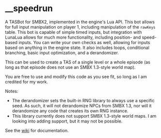 # __speedrun
A TASBot for SMBX2, implemented in the engine's Lua API. This bot allows for full input manipulation on player 1, including manipulation of the `rawKeys` table. This bot is capable of simple timed inputs, but integration with LunaLua allows for much more functionality, including position- and speed-based inputs. You can write your own checks as well, allowing for inputs based on anything in the engine state. It also includes loops, conditional branching, basic input optimization, and a derandomizer.

This can be used to create a TAS of a single level or a whole episode (as long as that episode does not use an SMBX 1.3-style world map).

You are free to use and modify this code as you see fit, so long as I am credited for my work.

Notes: 
- The derandomizer sets the built-in RNG library to always use a specific seed. As such, it will not derandomize NPCs from SMBX 1.3, nor will it derandomize any code that creates its own RNG instance.
- This library currently does not support SMBX 1.3-style world maps. I am looking into adding support, but it may not be possible.

See the [wiki](https://github.com/Sambo3975/__speedrun/wiki/) for documentation.

